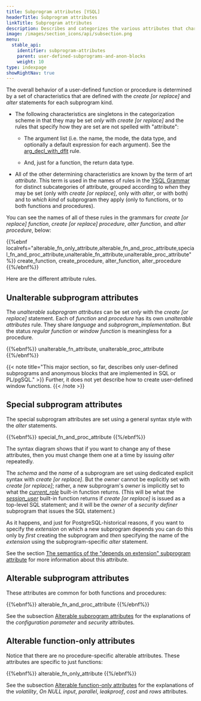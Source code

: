```yaml
---
title: Subprogram attributes [YSQL]
headerTitle: Subprogram attributes
linkTitle: Subprogram attributes
description: Describes and categorizes the various attributes that characterize user-defined functions and procedures [YSQL].
image: /images/section_icons/api/subsection.png
menu:
  stable_api:
    identifier: subprogram-attributes
    parent: user-defined-subprograms-and-anon-blocks
    weight: 10
type: indexpage
showRightNav: true
---
```


The overall behavior of a user-defined function or procedure is determined by a set of characteristics that are defined with the _create [or replace]_ and _alter_ statements for each subprogram kind.

- The following characteristics are singletons in the categorization scheme in that they may be set _only_ with _create [or replace]_ and the rules that specify how they are set are not spelled with "attribute":

  - The argument list (i.e. the name, the mode, the data type, and optionally a default expression for each argument). See the [arg_decl_with_dflt](../../../ysql/syntax_resources/grammar_diagrams/#arg-decl-with-dflt) rule.

  - And, just for a function, the return data type.

- All of the other determining characteristics are known by the term of art _attribute_. This term is used in the names of rules in the [YSQL Grammar](../../syntax_resources/grammar_diagrams/) for distinct subcategories of attribute, grouped according to _when_ they may be set (only with _create [or replace]_, only with _alter_, or with both) and to _which kind_ of subprogram they apply (only to functions, or to both functions and procedures).

You can see the names of all of these rules in the grammars for _create [or replace] function_, _create [or replace] procedure_, _alter function_, and _alter procedure_, below:

{{%ebnf localrefs="alterable_fn_only_attribute,alterable_fn_and_proc_attribute,special_fn_and_proc_attribute,unalterable_fn_attribute,unalterable_proc_attribute" %}}
  create_function,
  create_procedure,
  alter_function,
  alter_procedure
{{%/ebnf%}}

Here are the different attribute rules.

## Unalterable subprogram attributes

The _unalterable subprogram attributes_ can be set _only_ with the _create [or replace]_ statement. Each of _function_ and _procedure_ has its own _unalterable attributes_ rule. They share _language_ and _subprogram_implementation_. But the status _regular function_ or _window function_ is meaningless for a procedure.

{{%ebnf%}}
  unalterable_fn_attribute,
  unalterable_proc_attribute
{{%/ebnf%}}

{{< note title="This major section, so far, describes only user-defined subprograms and anonymous blocks that are implemented in SQL or PL/pgSQL." >}}
Further, it does not yet describe how to create user-defined window functions.
{{< /note >}}


## Special subprogram attributes

The special subprogram attributes are set using a general syntax style with the _alter_ statements.

{{%ebnf%}}
  special_fn_and_proc_attribute
{{%/ebnf%}}

The syntax diagram shows that if you want to change any of these attributes, then you must change them one at a time by issuing _alter_ repeatedly.

The _schema_ and the _name_ of a subprogram are set using dedicated explicit syntax with _create [or replace]_. But the _owner_ cannot be explicitly set with _create [or replace]_; rather, a new subprogram's _owner_ is implicitly set to what the _[current_role](https://www.postgresql.org/docs/11/functions-info.html#FUNCTIONS-INFO-SESSION-TABLE)_ built-in function returns. (This will be what the _[session_user](https://www.postgresql.org/docs/11/functions-info.html#FUNCTIONS-INFO-SESSION-TABLE)_ built-in function returns if _create [or replace]_ is issued as a top-level SQL statement; and it will be the _owner_ of a _security definer_ subprogram that issues the SQL statement.)

As it happens, and just for PostgreSQL-historical reasons, if you want to specify the _extension_ on which a new subprogram depends you can do this only by _first_ creating the subprogram and _then_ specifying the name of the _extension_ using the subprogram-specific _alter_ statement.

See the section [The semantics of the "depends on extension" subprogram attribute](depends-on-extension-semantics/) for more information about this attribute.

## Alterable subprogram attributes

These attributes are common for both functions and procedures:

{{%ebnf%}}
  alterable_fn_and_proc_attribute
{{%/ebnf%}}

See the subsection [Alterable subprogram attributes](./alterable-subprogram-attributes/) for the explanations of the _configuration parameter_ and _security_ attributes.

## Alterable function-only attributes

Notice that there are no procedure-specific alterable attributes. These attributes are specific to just functions:

{{%ebnf%}}
  alterable_fn_only_attribute
{{%/ebnf%}}

See the subsection [Alterable function-only attributes](./alterable-function-only-attributes/) for the explanations of the _volatility_, _On NULL input_, _parallel_, _leakproof_, _cost_ and _rows_ attributes.
